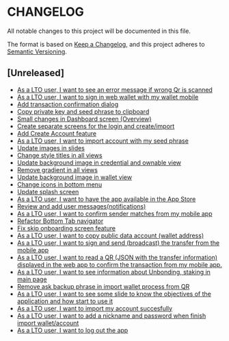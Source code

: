 # CHANGELOG

All notable changes to this project will be documented in this file.

The format is based on [Keep a Changelog](https://keepachangelog.com/en/1.0.0/),
and this project adheres to [Semantic Versioning](https://semver.org/spec/v2.0.0.html).

## [Unreleased]

-   [As a LTO user, I want to see an error message if wrong Qr is scanned](https://wealize.atlassian.net/browse/LTO22004-63)
-   [As a LTO user, I want to sign in web wallet with my wallet mobile](https://wealize.atlassian.net/browse/LTO22004-37)
-   [Add transaction confirmation dialog](https://wealize.atlassian.net/browse/LTO22004-59)
-   [Copy private key and seed phrase to clipboard](https://wealize.atlassian.net/browse/LTO22004-60)
-   [Small changes in Dashboard screen (Overview)](https://wealize.atlassian.net/browse/LTO22004-58)
-   [Create separate screens for the login and create/import](https://wealize.atlassian.net/browse/LTO22004-57)
-   [Add Create Account feature](https://wealize.atlassian.net/browse/LTO22004-56)
-   [As a LTO user, I want to import account with my seed phrase](https://wealize.atlassian.net/browse/LTO22004-54)
-   [Update images in slides](https://wealize.atlassian.net/browse/LTO22004-52)
-   [Change style titles in all views](https://wealize.atlassian.net/browse/LTO22004-50)
-   [Update background image in credential and ownable view](https://wealize.atlassian.net/browse/LTO22004-51)
-   [Remove gradient in all views](https://wealize.atlassian.net/browse/LTO22004-53)
-   [Update background image in wallet view](https://wealize.atlassian.net/browse/LTO22004-49)
-   [Change icons in bottom menu](https://wealize.atlassian.net/browse/LTO22004-48)
-   [Update splash screen](https://wealize.atlassian.net/browse/LTO22004-47)
-   [As a LTO user, I want to have the app available in the App Store](https://wealize.atlassian.net/browse/LTO22004-14)
-   [Review and add user messages(notifications)](https://wealize.atlassian.net/browse/LTO22004-43)
-   [As a LTO user, I want to confirm sender matches from my mobile app](https://wealize.atlassian.net/browse/LTO22004-34)
-   [Refactor Bottom Tab navigator](https://wealize.atlassian.net/browse/LTO22004-46)
-   [Fix skip onboarding screen feature](https://wealize.atlassian.net/browse/LTO22004-45)
-   [As a LTO user, I want to copy public data account (wallet address)](https://wealize.atlassian.net/browse/LTO22004-28)
-   [As a LTO user, I want to sign and send (broadcast) the transfer from the mobile app](https://wealize.atlassian.net/browse/LTO22004-35)
-   [As a LTO user, I want to read a QR (JSON with the transfer information) displayed in the web app to confirm the transaction from my mobile app.](https://wealize.atlassian.net/browse/LTO22004-33)
-   [As a LTO user, I want to see information about Unbonding, staking in main page](https://wealize.atlassian.net/browse/LTO22004-38)
-   [Remove ask backup phrase in import wallet process from QR](https://wealize.atlassian.net/browse/LTO22004-39)
-   [As a LTO user, I want to see some slide to know the objectives of the application and how start to use it](https://wealize.atlassian.net/browse/LTO22004-17)
-   [As a LTO user, I want to import my account succesfully](https://wealize.atlassian.net/browse/LTO22004-21)
-   [As a LTO user, I want to add a nickname and password when finish import wallet/account](https://wealize.atlassian.net/browse/LTO22004-40)
-   [As a LTO user, I want to log out the app](https://wealize.atlassian.net/browse/LTO22004-25)
